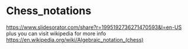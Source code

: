 # Chess_notations
https://www.slidesorator.com/share?r=1995192736271470593&l=en-US  plus you can visit wikipedia for more info  https://en.wikipedia.org/wiki/Algebraic_notation_(chess)
